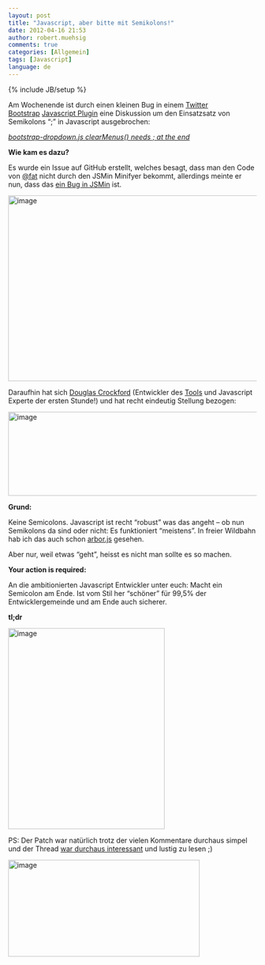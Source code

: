 ```yaml
---
layout: post
title: "Javascript, aber bitte mit Semikolons!"
date: 2012-04-16 21:53
author: robert.muehsig
comments: true
categories: [Allgemein]
tags: [Javascript]
language: de
---
```

{% include JB/setup %}
<p>Am Wochenende ist durch einen kleinen Bug in einem <a href="{{BASE_PATH}}/?s=bootstrap">Twitter Bootstrap</a>&nbsp;<a href="https://github.com/twitter/bootstrap/issues/3057">Javascript Plugin</a> eine Diskussion um den Einsatzsatz von Semikolons “;” in Javascript ausgebrochen:</p> <p><em><a href="https://github.com/twitter/bootstrap/issues/3057">bootstrap-dropdown.js clearMenus() needs ; at the end</a></em></p> <p><strong>Wie kam es dazu?</strong></p> <p>Es wurde ein Issue auf GitHub erstellt, welches besagt, dass man den Code von <a href="https://github.com/fat">@fat</a> nicht durch den JSMin Minifyer bekommt, allerdings meinte er nun, dass das <a href="https://github.com/twitter/bootstrap/issues/3057">ein Bug in JSMin</a> ist.</p> <p><a href="{{BASE_PATH}}/assets/wp-images/image1506.png"><img style="background-image: none; border-bottom: 0px; border-left: 0px; padding-left: 0px; padding-right: 0px; display: inline; border-top: 0px; border-right: 0px; padding-top: 0px" title="image" border="0" alt="image" src="{{BASE_PATH}}/assets/wp-images/image_thumb677.png" width="579" height="376"></a></p> <p>Daraufhin hat sich <a href="https://github.com/douglascrockford">Douglas Crockford</a> (Entwickler des <a href="https://github.com/douglascrockford/JSMin">Tools</a> und Javascript Experte der ersten Stunde!) und hat recht eindeutig Stellung bezogen:</p> <p><a href="{{BASE_PATH}}/assets/wp-images/image1507.png"><img style="background-image: none; border-bottom: 0px; border-left: 0px; padding-left: 0px; padding-right: 0px; display: inline; border-top: 0px; border-right: 0px; padding-top: 0px" title="image" border="0" alt="image" src="{{BASE_PATH}}/assets/wp-images/image_thumb678.png" width="583" height="170"></a></p> <p><strong>Grund:</strong> </p> <p>Keine Semicolons. Javascript ist recht “robust” was das angeht – ob nun Semikolons da sind oder nicht: Es funktioniert “meistens”. In freier Wildbahn hab ich das auch schon <a href="https://github.com/samizdatco/arbor/blob/master/src/kernel.js">arbor.js</a> gesehen.</p> <p>Aber nur, weil etwas “geht”, heisst es nicht man sollte es so machen. </p> <p><strong>Your action is required:</strong>&nbsp;</p> <p>An die ambitionierten Javascript Entwickler unter euch: Macht ein Semicolon am Ende. Ist vom Stil her “schöner” für 99,5% der Entwicklergemeinde und am Ende auch sicherer.</p> <p><strong>tl;dr</strong></p> <p><a href="{{BASE_PATH}}/assets/wp-images/image1508.png"><img style="background-image: none; border-bottom: 0px; border-left: 0px; padding-left: 0px; padding-right: 0px; display: inline; border-top: 0px; border-right: 0px; padding-top: 0px" title="image" border="0" alt="image" src="{{BASE_PATH}}/assets/wp-images/image_thumb679.png" width="317" height="407"></a></p> <p>PS: Der Patch war natürlich trotz der vielen Kommentare durchaus simpel und der Thread <a href="https://github.com/twitter/bootstrap/issues/3057">war durchaus interessant</a> und lustig zu lesen ;)</p> <p><a href="{{BASE_PATH}}/assets/wp-images/image1509.png"><img style="background-image: none; border-bottom: 0px; border-left: 0px; padding-left: 0px; padding-right: 0px; display: inline; border-top: 0px; border-right: 0px; padding-top: 0px" title="image" border="0" alt="image" src="{{BASE_PATH}}/assets/wp-images/image_thumb680.png" width="388" height="196"></a></p>
